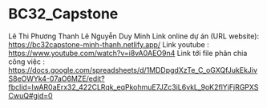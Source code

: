 # BC32_Capstone
Lê Thi Phương Thanh 
Lê Nguyễn Duy Minh 
Link online dự án (URL website): https://bc32capstone-minh-thanh.netlify.app/
Link youtube : https://www.youtube.com/watch?v=i8vA0AEO9n4
Link tới file phân chia công việc : https://docs.google.com/spreadsheets/d/1MDDpgdXzTe_C_oGXQfJukEkJivS8eOWYk4-07aO6MZE/edit?fbclid=IwAR0aErx32_422CLRqk_eqPkohmuE7JZc3iL6vkL_9oK2flYjFjRGPXSCwuQ#gid=0
